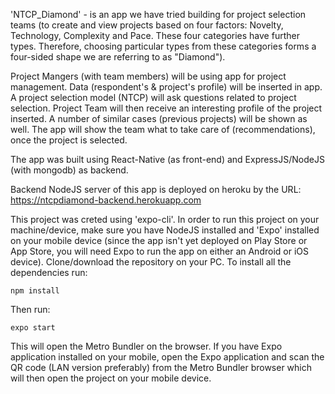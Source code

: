 'NTCP_Diamond' - is an app we have tried building for project selection teams (to create and view projects based on four factors: Novelty, Technology, Complexity and Pace. These four categories have further types. Therefore, choosing particular types from these categories forms a four-sided shape we are referring to as "Diamond").

Project Mangers (with team members) will be using app for project management. Data (respondent's & project's profile) will be inserted in app. A project selection model (NTCP) will ask questions related to project selection. Project Team will then receive an interesting profile of the project inserted. A number of similar cases (previous projects) will be shown as well. The app will show the team what to take care of (recommendations), once the project is selected.	


The app was built using React-Native (as front-end) and ExpressJS/NodeJS (with mongodb) as backend.


Backend NodeJS server of this app is deployed on heroku by the URL: https://ntcpdiamond-backend.herokuapp.com


This project was creted using 'expo-cli'. In order to run this project on your machine/device, make sure you have NodeJS installed and 'Expo' installed on your mobile device (since the app isn't yet deployed on Play Store or App Store, you will need Expo to run the app on either an Android or iOS device).
Clone/download the repository on your PC. To install all the dependencies run: 

```npm install```

Then run: 

```expo start```


This will open the Metro Bundler on the browser. If you have Expo application installed on your mobile, open the Expo application and scan the QR code (LAN version preferably) from the Metro Bundler browser which will then open the project on your mobile device.


